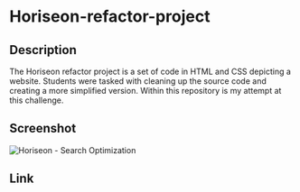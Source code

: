 # Horiseon-refactor-project

## Description
The Horiseon refactor project is a set of code in HTML and CSS depicting a website. Students were tasked with cleaning up the source code and creating a more simplified version. Within this repository is my attempt at this challenge.

## Screenshot
![Horiseon - Search Optimization](https://user-images.githubusercontent.com/110688090/184237779-de63c237-d275-4937-9410-ee137310a5ed.png)

## Link
